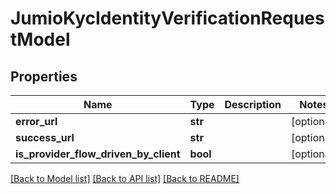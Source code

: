 # JumioKycIdentityVerificationRequestModel

## Properties
Name | Type | Description | Notes
------------ | ------------- | ------------- | -------------
**error_url** | **str** |  | [optional] 
**success_url** | **str** |  | [optional] 
**is_provider_flow_driven_by_client** | **bool** |  | [optional] 

[[Back to Model list]](../README.md#documentation-for-models) [[Back to API list]](../README.md#documentation-for-api-endpoints) [[Back to README]](../README.md)


